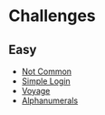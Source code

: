 # Challenges

## Easy

* [Not Common](https://github.com/an0n4ce/CTF-Write-Ups/tree/master/Incognito-2.0-CTF/Not-Common/README.md) 
* [Simple Login](https://github.com/an0n4ce/CTF-Write-Ups/tree/master/Incognito-2.0-CTF/Simple-Login/README.md) 
* [Voyage](https://github.com/an0n4ce/CTF-Write-Ups/tree/master/Incognito-2.0-CTF/Voyage/README.md) 
* [Alphanumerals](https://github.com/an0n4ce/CTF-Write-Ups/tree/master/Incognito-2.0-CTF/Alphanumerals/README.md) 
